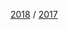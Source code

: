 <p>
  <a href="/manofdiary/diaries/2018.html">2018</a> /
  <a href="/manofdiary/diaries/2017.html">2017</a>
</p>
